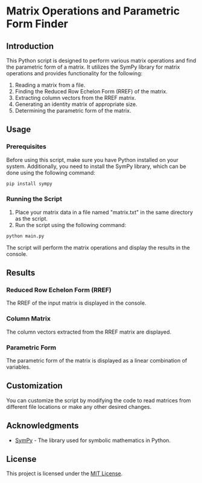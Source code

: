 # Matrix Operations and Parametric Form Finder

## Introduction

This Python script is designed to perform various matrix operations and find the parametric form of a matrix. It utilizes the SymPy library for matrix operations and provides functionality for the following:

1. Reading a matrix from a file.
2. Finding the Reduced Row Echelon Form (RREF) of the matrix.
3. Extracting column vectors from the RREF matrix.
4. Generating an identity matrix of appropriate size.
5. Determining the parametric form of the matrix.

## Usage

### Prerequisites

Before using this script, make sure you have Python installed on your system. Additionally, you need to install the SymPy library, which can be done using the following command:

```bash
pip install sympy
```

### Running the Script

1. Place your matrix data in a file named "matrix.txt" in the same directory as the script.
2. Run the script using the following command:

```bash
python main.py
```

The script will perform the matrix operations and display the results in the console.

## Results

### Reduced Row Echelon Form (RREF)

The RREF of the input matrix is displayed in the console.

### Column Matrix

The column vectors extracted from the RREF matrix are displayed.

### Parametric Form

The parametric form of the matrix is displayed as a linear combination of variables.

## Customization

You can customize the script by modifying the code to read matrices from different file locations or make any other desired changes.

## Acknowledgments

- [SymPy](https://www.sympy.org/) - The library used for symbolic mathematics in Python.

## License

This project is licensed under the [MIT License](LICENSE.md).
